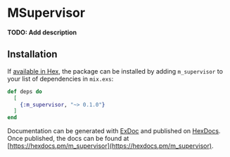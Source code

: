 # MSupervisor

**TODO: Add description**

## Installation

If [available in Hex](https://hex.pm/docs/publish), the package can be installed
by adding `m_supervisor` to your list of dependencies in `mix.exs`:

```elixir
def deps do
  [
    {:m_supervisor, "~> 0.1.0"}
  ]
end
```

Documentation can be generated with [ExDoc](https://github.com/elixir-lang/ex_doc)
and published on [HexDocs](https://hexdocs.pm). Once published, the docs can
be found at [https://hexdocs.pm/m_supervisor](https://hexdocs.pm/m_supervisor).

